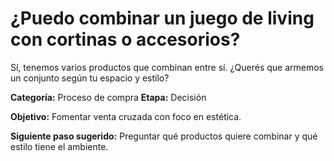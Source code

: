 # ¿Puedo combinar un juego de living con cortinas o accesorios?

Sí, tenemos varios productos que combinan entre sí. ¿Querés que armemos un conjunto según tu espacio y estilo?

**Categoría:** Proceso de compra
**Etapa:** Decisión

**Objetivo:** Fomentar venta cruzada con foco en estética.

**Siguiente paso sugerido:** Preguntar qué productos quiere combinar y qué estilo tiene el ambiente.
